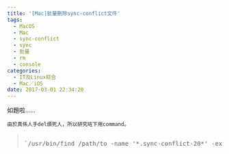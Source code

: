 ```yaml
---
title: '[Mac]批量刪除sync-conflict文件'
tags:
  - MacOS
  - Mac
  - sync-conflict
  - sync
  - 批量
  - rm
  - console
categories:
  - IT及Linux綜合
  - Mac／iOS
date: 2017-03-01 22:34:20
---
```


如題啦&hellip;&hellip;

	由於真係人手del煩死人，所以研究咗下用command。

> <pre>>
> `/usr/bin/find /path/to -name &#39;*.sync-conflict-20*&#39; -exec rm -f {} \;`</pre>
